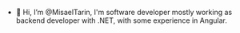 - 👋 Hi, I’m @MisaelTarin, I'm software developer mostly working as backend developer with .NET, with some experience in Angular.



<!---
MisaelTarin/MisaelTarin is a ✨ special ✨ repository because its `README.md` (this file) appears on your GitHub profile.
You can click the Preview link to take a look at your changes.
--->
